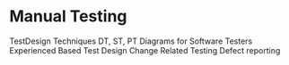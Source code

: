 # Manual Testing


TestDesign Techniques DT, ST, PT
Diagrams for Software Testers
Experienced Based Test Design
Change Related Testing
Defect reporting

